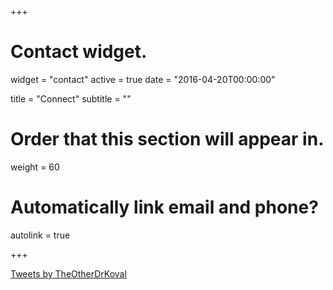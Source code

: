 +++
# Contact widget.
widget = "contact"
active = true
date = "2016-04-20T00:00:00"

title = "Connect"
subtitle = ""

# Order that this section will appear in.
weight = 60

# Automatically link email and phone?
autolink = true

+++

<a class="twitter-timeline" data-width="600" data-height="500" data-theme="light" data-link-color="#D4AF37" href="https://twitter.com/TheOtherDrKoval?ref_src=twsrc%5Etfw">Tweets by TheOtherDrKoval</a> <script async src="https://platform.twitter.com/widgets.js" charset="utf-8"></script>